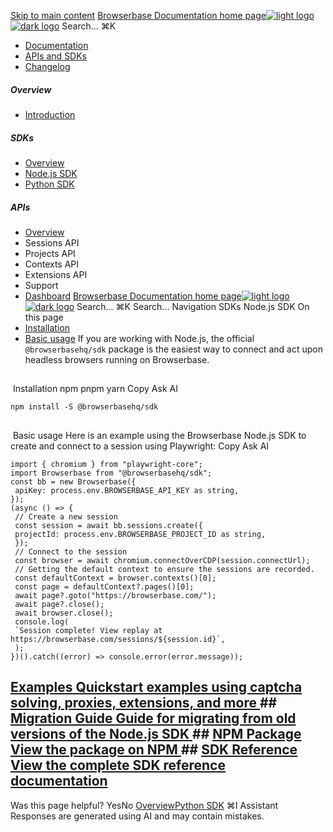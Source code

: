 [Skip to main content](#content-area)
[Browserbase Documentation home page![light logo](https://mintcdn.com/browserbase/lUkHCCQ3HJMpCnfp/logo/light.svg?fit=max&auto=format&n=lUkHCCQ3HJMpCnfp&q=85&s=0f99c87492a4fb0e9bfc45075a78c64f)![dark logo](https://mintcdn.com/browserbase/lUkHCCQ3HJMpCnfp/logo/dark.svg?fit=max&auto=format&n=lUkHCCQ3HJMpCnfp&q=85&s=645b212b9cbee8bebf84f318c2baaac0)](https://www.browserbase.com)
Search...
⌘K
 * [Documentation](/introduction/what-is-browserbase)
 * [APIs and SDKs](/reference/introduction)
 * [Changelog](https://www.browserbase.com/changelog)
##### Overview
 * [Introduction](/reference/introduction)
##### SDKs
 * [Overview](/reference/sdk/overview)
 * [Node.js SDK](/reference/sdk/nodejs)
 * [Python SDK](/reference/sdk/python)
##### APIs
 * [Overview](/reference/api/overview)
 * Sessions API
 * Projects API
 * Contexts API
 * Extensions API
 * Support
 * [Dashboard](https://www.browserbase.com/overview)
[Browserbase Documentation home page![light logo](https://mintcdn.com/browserbase/lUkHCCQ3HJMpCnfp/logo/light.svg?fit=max&auto=format&n=lUkHCCQ3HJMpCnfp&q=85&s=0f99c87492a4fb0e9bfc45075a78c64f)![dark logo](https://mintcdn.com/browserbase/lUkHCCQ3HJMpCnfp/logo/dark.svg?fit=max&auto=format&n=lUkHCCQ3HJMpCnfp&q=85&s=645b212b9cbee8bebf84f318c2baaac0)](https://www.browserbase.com)
Search...
⌘K
Search...
Navigation
SDKs
Node.js SDK
On this page
 * [Installation](#installation)
 * [Basic usage](#basic-usage)
If you are working with Node.js, the official `@browserbasehq/sdk` package is the easiest way to connect and act upon headless browsers running on Browserbase.
## 
[​](#installation)
Installation
npm
pnpm
yarn
Copy
Ask AI
```
npm install -S @browserbasehq/sdk
```
## 
[​](#basic-usage)
Basic usage
Here is an example using the Browserbase Node.js SDK to create and connect to a session using Playwright:
Copy
Ask AI
```
import { chromium } from "playwright-core";
import Browserbase from "@browserbasehq/sdk";
const bb = new Browserbase({
 apiKey: process.env.BROWSERBASE_API_KEY as string,
});
(async () => {
 // Create a new session
 const session = await bb.sessions.create({
 projectId: process.env.BROWSERBASE_PROJECT_ID as string,
 });
 // Connect to the session
 const browser = await chromium.connectOverCDP(session.connectUrl);
 // Getting the default context to ensure the sessions are recorded.
 const defaultContext = browser.contexts()[0];
 const page = defaultContext?.pages()[0];
 await page?.goto("https://browserbase.com/");
 await page?.close();
 await browser.close();
 console.log(
 `Session complete! View replay at https://browserbase.com/sessions/${session.id}`,
 );
})().catch((error) => console.error(error.message));
```
## [Examples Quickstart examples using captcha solving, proxies, extensions, and more ](https://github.com/browserbase/sdk-node/tree/main/examples)## [Migration Guide Guide for migrating from old versions of the Node.js SDK ](/reference/sdk/nodejs_migration)## [NPM Package View the package on NPM ](https://www.npmjs.com/package/@browserbasehq/sdk)## [SDK Reference View the complete SDK reference documentation ](https://github.com/browserbase/sdk-node/blob/main/api.md)
Was this page helpful?
YesNo
[Overview](/reference/sdk/overview)[Python SDK](/reference/sdk/python)
⌘I
Assistant
Responses are generated using AI and may contain mistakes.